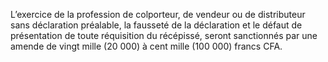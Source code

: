 L’exercice de la profession de colporteur, de vendeur ou de distributeur sans déclaration préalable, la fausseté de la déclaration et le défaut de présentation de toute réquisition du récépissé, seront sanctionnés par une amende de vingt mille (20 000) à cent mille (100 000) francs CFA.